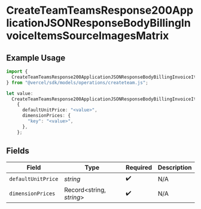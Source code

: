 # CreateTeamTeamsResponse200ApplicationJSONResponseBodyBillingInvoiceItemsSourceImagesMatrix

## Example Usage

```typescript
import {
  CreateTeamTeamsResponse200ApplicationJSONResponseBodyBillingInvoiceItemsSourceImagesMatrix,
} from "@vercel/sdk/models/operations/createteam.js";

let value:
  CreateTeamTeamsResponse200ApplicationJSONResponseBodyBillingInvoiceItemsSourceImagesMatrix =
    {
      defaultUnitPrice: "<value>",
      dimensionPrices: {
        "key": "<value>",
      },
    };
```

## Fields

| Field                    | Type                     | Required                 | Description              |
| ------------------------ | ------------------------ | ------------------------ | ------------------------ |
| `defaultUnitPrice`       | *string*                 | :heavy_check_mark:       | N/A                      |
| `dimensionPrices`        | Record<string, *string*> | :heavy_check_mark:       | N/A                      |